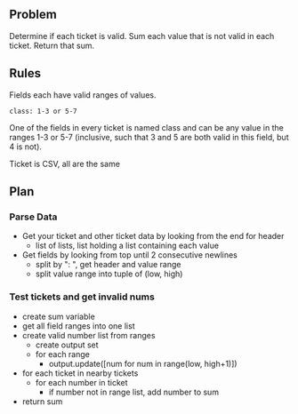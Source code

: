 ## Problem

Determine if each ticket is valid. Sum each value that is not valid in each ticket. Return that sum.

## Rules

Fields each have valid ranges of values. 

    class: 1-3 or 5-7

One of the fields in every ticket is named class and can be any value in the ranges 1-3 or 5-7 (inclusive, such that 3 and 5 are both valid in this field, but 4 is not).

Ticket is CSV, all are the same 

## Plan

### Parse Data

- Get your ticket and other ticket data by looking from the end for header
  - list of lists, list holding a list containing each value
- Get fields by looking from top until 2 consecutive newlines
  - split by ": ", get header and value range
  - split value range into tuple of (low, high)

### Test tickets and get invalid nums

- create sum variable
- get all field ranges into one list
- create valid number list from ranges
    - create output set
    - for each range
        - output.update([num for num in range(low, high+1)])
- for each ticket in nearby tickets
    - for each number in ticket
        - if number not in range list, add number to sum
- return sum
